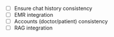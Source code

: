 - [ ] Ensure chat history consistency
- [ ] EMR integration
- [ ] Accounts (doctor/patient) consistency
- [ ] RAG integration
